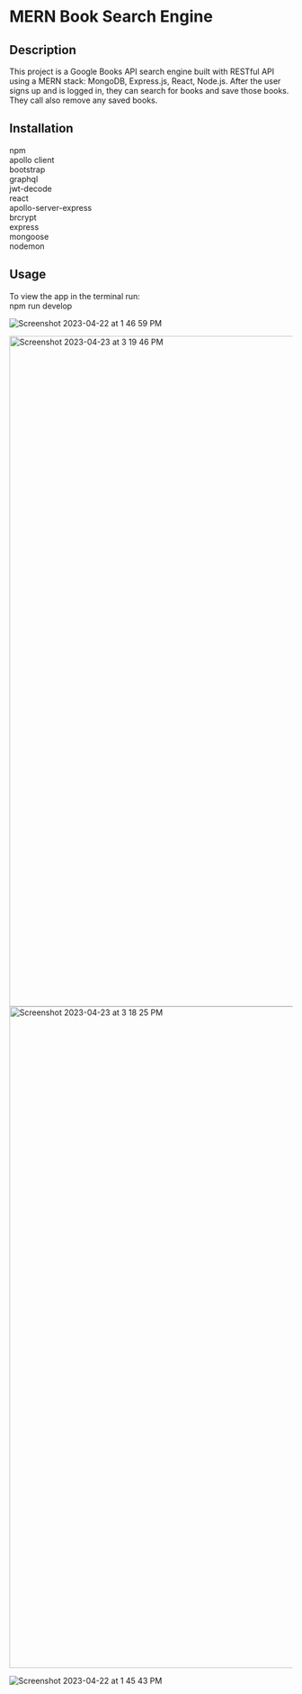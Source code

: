 # MERN Book Search Engine

## Description

This project is a Google Books API search engine built with RESTful
API using a MERN stack: MongoDB, Express.js, React, Node.js. After
the user signs up and is logged in, they can search for books and save
those books. They call also remove any saved books.

## Installation

npm  
apollo client  
bootstrap  
graphql  
jwt-decode  
react  
apollo-server-express  
brcrypt  
express  
mongoose   
nodemon  

## Usage

To view the app in the terminal run:  
npm run develop

![Screenshot 2023-04-22 at 1 46 59 PM](https://user-images.githubusercontent.com/17559972/233866844-4a62698d-e3b4-4a15-9cab-7230206f08af.png)

<img width="1190" alt="Screenshot 2023-04-23 at 3 19 46 PM" src="https://user-images.githubusercontent.com/17559972/233866893-f6701638-45c6-48d8-b494-c95a25d69c63.png">

<img width="1174" alt="Screenshot 2023-04-23 at 3 18 25 PM" src="https://user-images.githubusercontent.com/17559972/233866902-d682a999-0ea4-4e72-a817-18ec61a1cdd2.png">

![Screenshot 2023-04-22 at 1 45 43 PM](https://user-images.githubusercontent.com/17559972/233866918-88f28295-982e-4e5d-bde3-d4839f1f129b.png)
